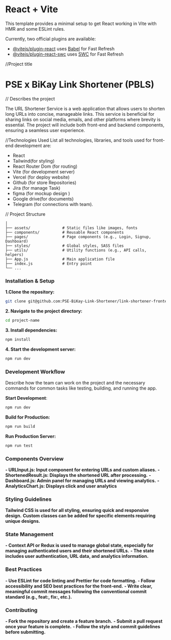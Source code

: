 # React + Vite

This template provides a minimal setup to get React working in Vite with HMR and some ESLint rules.

Currently, two official plugins are available:

- [@vitejs/plugin-react](https://github.com/vitejs/vite-plugin-react/blob/main/packages/plugin-react/README.md) uses [Babel](https://babeljs.io/) for Fast Refresh
- [@vitejs/plugin-react-swc](https://github.com/vitejs/vite-plugin-react-swc) uses [SWC](https://swc.rs/) for Fast Refresh



//Project title 
# PSE x BiKay Link Shortener (PBLS)

// Describes the project

The URL Shortener Service is a web application that allows users to shorten long URLs into concise, manageable links. This service is beneficial for sharing links on social media, emails, and other platforms where brevity is essential. The project will include both front-end and backend components, ensuring a seamless user experience.

//Technologies Used
List all technologies, libraries, and tools used for front-end development are:
- React
- Tailwind(for styling)
- React Router Dom (for routing)
- Vite (for development server)
- Vercel (for deploy website)
- Github (for store Repositories)
- Jira (for manage Task)
- figma (for mockup design )
- Google drive(for documents)
- Telegram (for connections with team).

// Project Structure
```src/
│
├── assets/              # Static files like images, fonts
├── components/          # Reusable React components
├── pages/               # Page components (e.g., Login, Signup, Dashboard)
├── styles/              # Global styles, SASS files
├── utils/               # Utility functions (e.g., API calls, helpers)
├── App.js               # Main application file
├── index.js             # Entry point
└── ...
```

### Installation & Setup
**1.Clone the repository:**
```bash
git clone git@github.com:PSE-BiKay-Link-Shortener/link-shortener-frontend.git
```
**2. Navigate to the project directory:**
```bash   
cd project-name
```
**3. Install dependencies:**
```bash   
npm install
```
**4. Start the development server:**
```bash   
npm run dev
```
### Development Workflow
Describe how the team can work on the project and the necessary commands for common tasks like testing, building, and running the app.

**Start Development**:
  ```bash
  npm run dev
  ```
**Build for Production:**
```bash
npm run build
```
**Run Production Server:**
```bash
npm run test
```
### Components Overview

**- URLInput.js: Input component for entering URLs and custom aliases.**
**- ShortenedResult.js: Displays the shortened URL after processing.**
**- Dashboard.js: Admin panel for managing URLs and viewing analytics.**
**- AnalyticsChart.js: Displays click and user analytics**

### Styling Guidelines


**Tailwind CSS is used for all styling, ensuring quick and responsive design.**
**Custom classes can be added for specific elements requiring unique designs.**

### State Management
**- Context API or Redux is used to manage global state, especially for managing authenticated users and their shortened URLs.**
**- The state includes user authentication, URL data, and analytics information.**

### Best Practices
**- Use ESLint for code linting and Prettier for code formatting.**
**- Follow accessibility and SEO best practices for the front-end.**
**- Write clear, meaningful commit messages following the conventional commit standard (e.g., feat:, fix:, etc.).**

### Contributing
**- Fork the repository and create a feature branch.**
**- Submit a pull request once your feature is complete.**
**- Follow the style and commit guidelines before submitting.**
